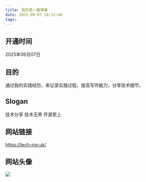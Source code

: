 ```yaml
---
title: 我的第一篇博客  
date: 2025-06-07 18:12:48  
tags:
---
```


## 开通时间
2025年06月07日

## 目的
通过我的实践经历，来记录实践过程，提高写作能力，分享技术细节。

## Slogan
技术分享 技术无界 开源至上

## 网站链接
https://tech-roy.uk/

## 网站头像
![](https://pub-ed71167c1a14475cbc305b5afb0e5173.r2.dev/PicGo/Sherlock_logo.png)
